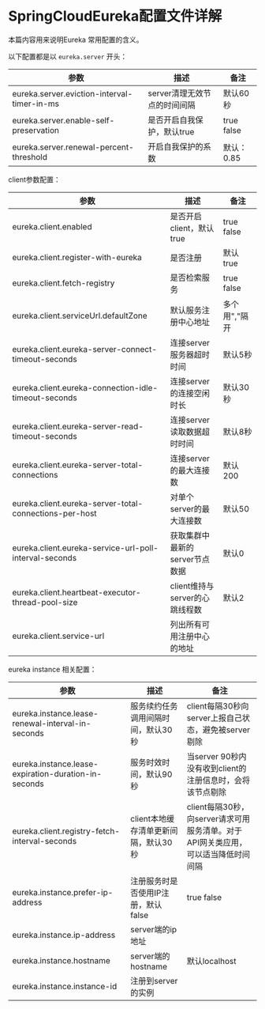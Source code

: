 # SpringCloudEureka配置文件详解

本篇内容用来说明Eureka 常用配置的含义。

以下配置都是以 `eureka.server` 开头：

| 参数                                        | 描述                         | 备注       |
| ------------------------------------------- | ---------------------------- | ---------- |
| eureka.server.eviction-interval-timer-in-ms | server清理无效节点的时间间隔 | 默认60秒   |
| eureka.server.enable-self-preservation      | 是否开启自我保护，默认true   | true false |
| eureka.server.renewal-percent-threshold     | 开启自我保护的系数           | 默认：0.85 |

client参数配置：

| 参数                                                   | 描述                           | 备注          |
| ------------------------------------------------------ | ------------------------------ | ------------- |
| eureka.client.enabled                                  | 是否开启client，默认true       | true false    |
| eureka.client.register-with-eureka                     | 是否注册                       | 默认true      |
| eureka.client.fetch-registry                           | 是否检索服务                   | true false    |
| eureka.client.serviceUrl.defaultZone                   | 默认服务注册中心地址           | 多个用","隔开 |
| eureka.client.eureka-server-connect-timeout-seconds    | 连接server服务器超时时间       | 默认5秒       |
| eureka.client.eureka-connection-idle-timeout-seconds   | 连接server的连接空闲时长       | 默认30秒      |
| eureka.client.eureka-server-read-timeout-seconds       | 连接server读取数据超时时间     | 默认8秒       |
| eureka.client.eureka-server-total-connections          | 连接server的最大连接数         | 默认200       |
| eureka.client.eureka-server-total-connections-per-host | 对单个server的最大连接数       | 默认50        |
| eureka.client.eureka-service-url-poll-interval-seconds | 获取集群中最新的server节点数据 | 默认0         |
| eureka.client.heartbeat-executor-thread-pool-size      | client维持与server的心跳线程数 | 默认2         |
| eureka.client.service-url                              | 列出所有可用注册中心的地址     |               |

eureka instance 相关配置：

| 参数                                                 | 描述                                 | 备注                                                         |
| ---------------------------------------------------- | ------------------------------------ | ------------------------------------------------------------ |
| eureka.instance.lease-renewal-interval-in-seconds    | 服务续约任务调用间隔时间，默认30秒   | client每隔30秒向server上报自己状态，避免被server剔除         |
| eureka.instance.lease-expiration-duration-in-seconds | 服务时效时间，默认90秒               | 当server 90秒内没有收到client的注册信息时，会将该节点剔除    |
| eureka.client.registry-fetch-interval-seconds        | client本地缓存清单更新间隔，默认30秒 | client每隔30秒，向server请求可用服务清单。对于API网关类应用，可以适当降低时间间隔 |
| eureka.instance.prefer-ip-address                    | 注册服务时是否使用IP注册，默认false  | true false                                                   |
| eureka.instance.ip-address                           | server端的ip地址                     |                                                              |
| eureka.instance.hostname                             | server端的hostname                   | 默认localhost                                                |
| eureka.instance.instance-id                          | 注册到server的实例                   |                                                              |